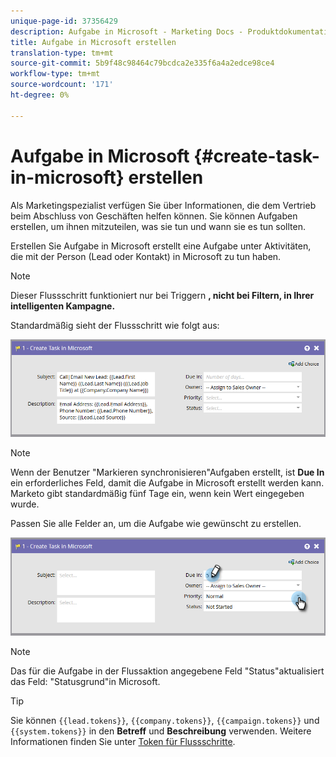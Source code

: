 ```yaml
---
unique-page-id: 37356429
description: Aufgabe in Microsoft - Marketing Docs - Produktdokumentation erstellen
title: Aufgabe in Microsoft erstellen
translation-type: tm+mt
source-git-commit: 5b9f48c98464c79bcdca2e335f6a4a2edce98ce4
workflow-type: tm+mt
source-wordcount: '171'
ht-degree: 0%

---
```



# Aufgabe in Microsoft {#create-task-in-microsoft} erstellen

Als Marketingspezialist verfügen Sie über Informationen, die dem Vertrieb beim Abschluss von Geschäften helfen können. Sie können Aufgaben erstellen, um ihnen mitzuteilen, was sie tun und wann sie es tun sollten.

Erstellen Sie Aufgabe in Microsoft erstellt eine Aufgabe unter Aktivitäten, die mit der Person (Lead oder Kontakt) in Microsoft zu tun haben.

>[!NOTE]
>
>Dieser Flussschritt funktioniert nur bei Triggern **, nicht bei Filtern, in Ihrer intelligenten Kampagne.**

Standardmäßig sieht der Flussschritt wie folgt aus:

![](assets/msd1.png)

>[!NOTE]
>
>Wenn der Benutzer &quot;Markieren synchronisieren&quot;Aufgaben erstellt, ist **Due In** ein erforderliches Feld, damit die Aufgabe in Microsoft erstellt werden kann. Marketo gibt standardmäßig fünf Tage ein, wenn kein Wert eingegeben wurde.

Passen Sie alle Felder an, um die Aufgabe wie gewünscht zu erstellen.

![](assets/msd2.png)

>[!NOTE]
>
>Das für die Aufgabe in der Flussaktion angegebene Feld &quot;Status&quot;aktualisiert das Feld: &quot;Statusgrund&quot;in Microsoft.

>[!TIP]
>
>Sie können `{{lead.tokens}}`, `{{company.tokens}}`, `{{campaign.tokens}}` und `{{system.tokens}}` in den **Betreff** und **Beschreibung** verwenden. Weitere Informationen finden Sie unter [Token für Flussschritte](/help/marketo/product-docs/core-marketo-concepts/smart-campaigns/flow-actions/use-tokens-in-flow-steps.md).
